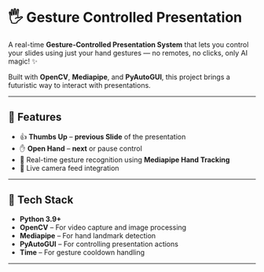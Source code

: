 # 🖐 Gesture Controlled Presentation

A real-time **Gesture-Controlled Presentation System** that lets you control your slides using just your hand gestures — no remotes, no clicks, only AI magic! ✨  

Built with **OpenCV**, **Mediapipe**, and **PyAutoGUI**, this project brings a futuristic way to interact with presentations.

---

## 🚀 Features
- 👍 **Thumbs Up** – **previous Slide** of the presentation  
- ✋ **Open Hand** – **next** or pause control  
- 🧠 Real-time gesture recognition using **Mediapipe Hand Tracking**  
- 🎥 Live camera feed integration  

---

## 🧰 Tech Stack
- **Python 3.9+**
- **OpenCV** – For video capture and image processing  
- **Mediapipe** – For hand landmark detection  
- **PyAutoGUI** – For controlling presentation actions  
- **Time** – For gesture cooldown handling  

---

